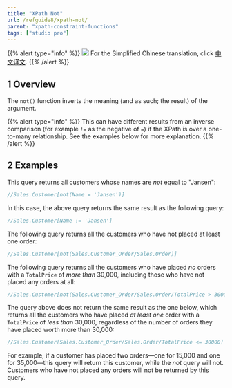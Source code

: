 ```yaml
---
title: "XPath Not"
url: /refguide8/xpath-not/
parent: "xpath-constraint-functions"
tags: ["studio pro"]
---
```


{{% alert type="info" %}}
<img src="attachments/chinese-translation/china.png" style="display: inline-block; margin: 0" /> For the Simplified Chinese translation, click [中文译文](https://cdn.mendix.tencent-cloud.com/documentation/refguide8/xpath-not.pdf).
{{% /alert %}}

## 1 Overview

The `not()` function inverts the meaning (and as such; the result) of the argument.

{{% alert type="info" %}}
This can have different results from an inverse comparison (for example `!=` as the negative of `=`) if the XPath is over a one-to-many relationship. See the examples below for more explanation.
{{% /alert %}}

## 2 Examples

This query returns all customers whose names are *not* equal to "Jansen":

```java
//Sales.Customer[not(Name = 'Jansen')]
```

In this case, the above query returns the same result as the following query:

```java
//Sales.Customer[Name != 'Jansen']
```

The following query returns all the customers who have not placed at least one order:

```java
//Sales.Customer[not(Sales.Customer_Order/Sales.Order)]
```

The following query returns all the customers who have placed *no* orders with a `TotalPrice` of *more than* 30,000, including those who have not placed any orders at all:

```java
//Sales.Customer[not(Sales.Customer_Order/Sales.Order/TotalPrice > 30000)]
```

The query above does not return the same result as the one below, which returns all the customers who have placed *at least one* order with a `TotalPrice` of *less than* 30,000, regardless of the number of orders they have placed worth more than 30,000:

```java
//Sales.Customer[Sales.Customer_Order/Sales.Order/TotalPrice <= 30000]
```
For example, if a customer has placed two orders—one for 15,000 and one for 35,000—this query will return this customer, while the *not* query will not. Customers who have not placed any orders will not be returned by this query.
